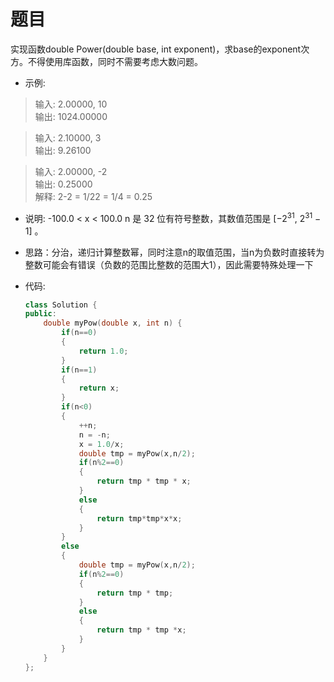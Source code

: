 # 题目
实现函数double Power(double base, int exponent)，求base的exponent次方。不得使用库函数，同时不需要考虑大数问题。

 

* 示例:
>输入: 2.00000, 10<br>
输出: 1024.00000

>输入: 2.10000, 3<br>
输出: 9.26100

>输入: 2.00000, -2<br>
输出: 0.25000<br>
解释: 2-2 = 1/22 = 1/4 = 0.25

 

* 说明:
    -100.0 < x < 100.0
    n 是 32 位有符号整数，其数值范围是 [−2<sup>31</sup>, 2<sup>31</sup> − 1] 。

* 思路：分治，递归计算整数幂，同时注意n的取值范围，当n为负数时直接转为整数可能会有错误（负数的范围比整数的范围大1），因此需要特殊处理一下
* 代码:
    ```C++
    class Solution {
    public:
        double myPow(double x, int n) {
            if(n==0)
            {
                return 1.0;
            }
            if(n==1)
            {
                return x;
            }
            if(n<0)
            {
                ++n;
                n = -n;
                x = 1.0/x;
                double tmp = myPow(x,n/2);
                if(n%2==0)
                {
                    return tmp * tmp * x;
                }
                else
                {
                    return tmp*tmp*x*x;
                }
            }
            else
            {
                double tmp = myPow(x,n/2);
                if(n%2==0)
                {
                    return tmp * tmp;
                }
                else
                {
                    return tmp * tmp *x;
                }
            }
        }
    };
    ```

